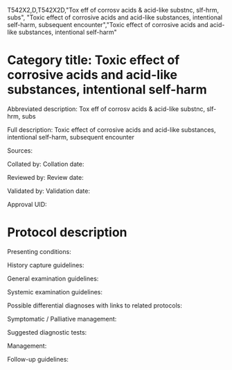 T542X2,D,T542X2D,"Tox eff of corrosv acids & acid-like substnc, slf-hrm, subs", "Toxic effect of corrosive acids and acid-like substances, intentional self-harm, subsequent encounter","Toxic effect of corrosive acids and acid-like substances, intentional self-harm"
# Category title: Toxic effect of corrosive acids and acid-like substances, intentional self-harm

Abbreviated description: Tox eff of corrosv acids & acid-like substnc, slf-hrm, subs

Full description: Toxic effect of corrosive acids and acid-like substances, intentional self-harm, subsequent encounter

Sources:

Collated by:
Collation date:

Reviewed by:
Review date:

Validated by:
Validation date:

Approval UID:

# Protocol description

Presenting conditions:

History capture guidelines:

General examination guidelines:

Systemic examination guidelines:

Possible differential diagnoses with links to related protocols:

Symptomatic / Palliative management:

Suggested diagnostic tests:

Management:

Follow-up guidelines:
